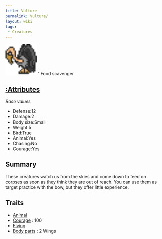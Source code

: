 ```yaml
---
title: Vulture
permalink: Vulture/
layout: wiki
tags:
 - Creatures
---
```


<img src="vulture.png" title="fig:vulture.png" alt="vulture.png" width="100" />
''Food scavenger

[:Attributes](:Attributes "wikilink")
-------------------------------------

*Base values*

-   Defense:12
-   Damage:2
-   Body size:Small
-   Weight:5
-   Bird:True
-   Animal:Yes
-   Chasing:No
-   Courage:Yes

Summary
-------

These creatures watch us from the skies and come down to feed on corpses
as soon as they think they are out of reach. You can use them as target
practice with the bow, but they offer little experience.

Traits
------

-   [Animal](/keeperrl_wiki/Traits#Animal "wikilink")
-   [Courage](/keeperrl_wiki/Traits#Courage "wikilink") : 100
-   [Flying](/keeperrl_wiki/Traits#Flying "wikilink")
-   [Body parts](:Attributes#Body_Parts "wikilink") : 2 Wings

